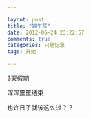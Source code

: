 ```yaml
---

layout: post
title: "端午节"
date: 2012-06-24 23:22:57
comments: true
categories: 只是记录
tags: 开始

---
```


3天假期

浑浑噩噩结束

也许日子就该这么过？？